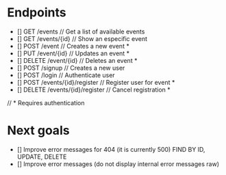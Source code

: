 # Endpoints
- [] GET /events // Get a list of available events
- [] GET /events/{id} // Show an especific event
- [] POST /event // Creates a new event *
- [] PUT /event/{id} // Updates an event *
- [] DELETE /event/{id} // Deletes an event *
- [] POST /signup // Creates a new user
- [] POST /login // Authenticate user
- [] POST /events/{id}/register // Register user for event *
- [] DELETE /events/{id}/register // Cancel registration *

// * Requires authentication

# Next goals
- [] Improve error messages for 404 (it is currently 500) FIND BY ID, UPDATE, DELETE
- [] Improve error messages (do not display internal error messages raw)
